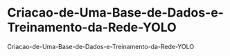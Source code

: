 # Criacao-de-Uma-Base-de-Dados-e-Treinamento-da-Rede-YOLO
Criacao-de-Uma-Base-de-Dados-e-Treinamento-da-Rede-YOLO
